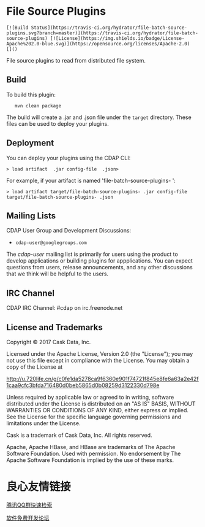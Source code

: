 File Source Plugins
=============

    [![Build Status](https://travis-ci.org/hydrator/file-batch-source-plugins.svg?branch=master)](https://travis-ci.org/hydrator/file-batch-source-plugins) [![License](https://img.shields.io/badge/License-Apache%202.0-blue.svg)](https://opensource.org/licenses/Apache-2.0)   []()  

File source plugins to read from distributed file system.


Build
-----
To build this plugin:

```
   mvn clean package
```

The build will create a .jar and .json file under the ``target`` directory.
These files can be used to deploy your plugins.

Deployment
----------
You can deploy your plugins using the CDAP CLI:

    > load artifact  .jar config-file  .json>

For example, if your artifact is named 'file-batch-source-plugins- ':

    > load artifact target/file-batch-source-plugins- .jar config-file target/file-batch-source-plugins- .json

## Mailing Lists

CDAP User Group and Development Discussions:

* `cdap-user@googlegroups.com  `

The *cdap-user* mailing list is primarily for users using the product to develop
applications or building plugins for appplications. You can expect questions from
users, release announcements, and any other discussions that we think will be helpful
to the users.

## IRC Channel

CDAP IRC Channel: #cdap on irc.freenode.net


## License and Trademarks

Copyright © 2017 Cask Data, Inc.

Licensed under the Apache License, Version 2.0 (the "License"); you may not use this file except
in compliance with the License. You may obtain a copy of the License at

http://u.720life.cn/g/c0fe1da5278ca9f6360e901f74721f845e8fe6a63a2e42f1caa9cfc3bfda716480d0beb5865d0b08259d3122330d798e 

Unless required by applicable law or agreed to in writing, software distributed under the 
License is distributed on an "AS IS" BASIS, WITHOUT WARRANTIES OR CONDITIONS OF ANY KIND, 
either express or implied. See the License for the specific language governing permissions 
and limitations under the License.

Cask is a trademark of Cask Data, Inc. All rights reserved.

Apache, Apache HBase, and HBase are trademarks of The Apache Software Foundation. Used with
permission. No endorsement by The Apache Software Foundation is implied by the use of these marks.  


 # 良心友情链接

[腾讯QQ群快速检索](http://u.720life.cn/s/8cf73f7c)

[软件免费开发论坛](http://u.720life.cn/s/bbb01dc0)